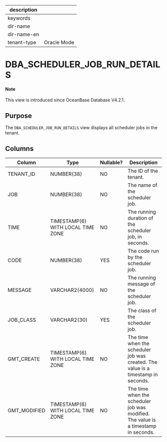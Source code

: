 | description ||
|---|---|
| keywords ||
| dir-name ||
| dir-name-en ||
| tenant-type | Oracle Mode |

# DBA_SCHEDULER_JOB_RUN_DETAILS

<main id="notice" type='explain'>
  <h4>Note</h4>
  <p>This view is introduced since OceanBase Database V4.2.1. </p>
</main>

## Purpose

The `DBA_SCHEDULER_JOB_RUN_DETAILS` view displays all scheduler jobs in the tenant. 

## Columns

| **Column** | **Type** | **Nullable?** | **Description** |
| --- | --- | --- | --- |
| TENANT_ID | NUMBER(38) | NO | The ID of the tenant. |
| JOB | NUMBER(38) | NO | The name of the scheduler job. |
| TIME | TIMESTAMP(6) WITH LOCAL TIME ZONE | NO | The running duration of the scheduler job, in seconds. |
| CODE | NUMBER(38) | YES | The code run by the scheduler job. |
| MESSAGE | VARCHAR2(4000) | NO | The running message of the scheduler job. |
| JOB_CLASS | VARCHAR2(30) | YES | The class of the scheduler job. |
| GMT_CREATE | TIMESTAMP(6) WITH LOCAL TIME ZONE | NO | The time when the scheduler job was created. The value is a timestamp in seconds. |
| GMT_MODIFIED | TIMESTAMP(6) WITH LOCAL TIME ZONE | NO | The time when the scheduler job was modified. The value is a timestamp in seconds. |
